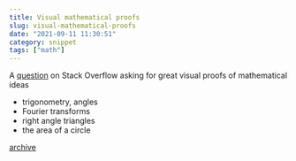 ```yaml
---
title: Visual mathematical proofs
slug: visual-mathematical-proofs
date: "2021-09-11 11:30:51"
category: snippet
tags: ["math"]
---
```


A
[question](https://math.stackexchange.com/questions/733754/visually-stunning-math-concepts-which-are-easy-to-explain)
on Stack Overflow asking for great visual proofs of mathematical ideas

- trigonometry, angles
- Fourier transforms
- right angle triangles
- the area of a circle

[archive](https://web.archive.org/web/20210911092903/https://math.stackexchange.com/questions/733754/visually-stunning-math-concepts-which-are-easy-to-explain)

